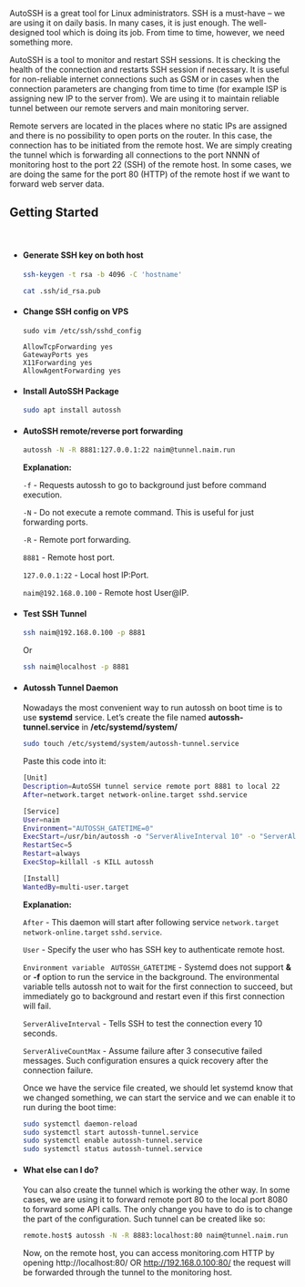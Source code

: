 AutoSSH is a great tool for Linux administrators. SSH is a must-have – we are using it on daily basis. In many cases, it is just enough. The well-designed tool which is doing its job. From time to time, however, we need something more.



AutoSSH is a tool to monitor and restart SSH sessions. It is checking the health of the connection and restarts SSH session if necessary. It is useful for non-reliable internet connections such as GSM or in cases when the connection parameters are changing from time to time (for example ISP is assigning new IP to the server from). We are using it to maintain reliable tunnel between our remote servers and main monitoring server.

Remote servers are located in the places where no static IPs are assigned and there is no possibility to open ports on the router. In this case, the connection has to be initiated from the remote host. We are simply creating the tunnel which is forwarding all connections to the port NNNN of monitoring host to the port 22 (SSH) of the remote host. In some cases, we are doing the same for the port 80 (HTTP) of the remote host if we want to forward web server data.





## Getting Started

<br/>

- #### Generate SSH key on both host

  ```bash
  ssh-keygen -t rsa -b 4096 -C 'hostname'
  ```

  ```bash
  cat .ssh/id_rsa.pub
  ```

  

- #### Change SSH config on VPS

  ```
  sudo vim /etc/ssh/sshd_config
  ```

  ```
  AllowTcpForwarding yes
  GatewayPorts yes
  X11Forwarding yes
  AllowAgentForwarding yes
  ```

  

- #### Install AutoSSH Package

  ```bash
  sudo apt install autossh
  ```

  

- #### AutoSSH remote/reverse port forwarding

  ```bash
  autossh -N -R 8881:127.0.0.1:22 naim@tunnel.naim.run
  ```

  **Explanation:**

  `-f` - Requests autossh to go to background just before command execution.

  `-N` - Do not execute a remote command.  This is useful for just forwarding ports.

  `-R` - Remote port forwarding.

  `8881` - Remote host port.

  `127.0.0.1:22` - Local host IP:Port.

  `naim@192.168.0.100` - Remote host User@IP.



- #### Test SSH Tunnel

  ```bash
  ssh naim@192.168.0.100 -p 8881
  ```

  Or

  ```bash
  ssh naim@localhost -p 8881
  ```



- #### Autossh Tunnel Daemon

  Nowadays the most convenient way to run autossh on boot time is to use **systemd** service. Let’s create the file named **autossh-tunnel.service** in **/etc/systemd/system/**

  ```bash
  sudo touch /etc/systemd/system/autossh-tunnel.service
  ```

  Paste this code into it:

  ```bash
  [Unit]
  Description=AutoSSH tunnel service remote port 8881 to local 22
  After=network.target network-online.target sshd.service
  
  [Service]
  User=naim
  Environment="AUTOSSH_GATETIME=0"
  ExecStart=/usr/bin/autossh -o "ServerAliveInterval 10" -o "ServerAliveCountMax 3" -NR 8881:127.0.0.1:22 naim@tunnel.naim.run
  RestartSec=5
  Restart=always
  ExecStop=killall -s KILL autossh
  
  [Install]
  WantedBy=multi-user.target
  ```

  **Explanation:**

  `After` - This daemon will start after following service `network.target` `network-online.target` `sshd.service`.

  `User` - Specify the user who has SSH key  to authenticate remote host.

  `Environment variable ` `AUTOSSH_GATETIME` - Systemd does not support **&** or **-f** option to run the service in the background. The environmental variable tells autossh not to wait for the first connection to succeed, but immediately go to background and restart even if this first connection will fail.

  `ServerAliveInterval` - Tells SSH to test the connection every 10 seconds.

  `ServerAliveCountMax` - Assume failure after 3 consecutive failed messages. Such configuration ensures a quick recovery after the connection failure.

  

  Once we have the service file created, we should let systemd know that we changed something, we can start the service and we can enable it to run during the boot time:

  ```bash
  sudo systemctl daemon-reload
  sudo systemctl start autossh-tunnel.service
  sudo systemctl enable autossh-tunnel.service
  sudo systemctl status autossh-tunnel.service
  ```

  

- #### What else can I do?

  You can also create the tunnel which is working the other way. In some cases, we are using it to forward remote port 80 to the local port 8080 to forward some API calls. The only change you have to do is to change the part of the configuration. Such tunnel can be created like so:

  ```bash
  remote.host$ autossh -N -R 8883:localhost:80 naim@tunnel.naim.run
  ```

  Now, on the remote host, you can access monitoring.com HTTP by opening http://localhost:80/ OR http://192.168.0.100:80/ the request will be forwarded through the tunnel to the monitoring host.